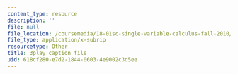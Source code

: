 ```yaml
---
content_type: resource
description: ''
file: null
file_location: /coursemedia/18-01sc-single-variable-calculus-fall-2010/618cf280e7d2184406034e9002c3d5ee_R9a_NHXrBcg.srt
file_type: application/x-subrip
resourcetype: Other
title: 3play caption file
uid: 618cf280-e7d2-1844-0603-4e9002c3d5ee
---
```

